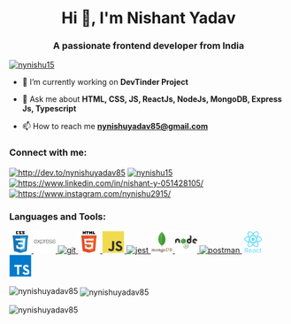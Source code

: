 <h1 align="center">Hi 👋, I'm Nishant Yadav</h1>
<h3 align="center">A passionate frontend developer from India</h3>

<p align="left"> <a href="https://twitter.com/nynishu15" target="blank"><img src="https://img.shields.io/twitter/follow/nynishu15?logo=twitter&style=for-the-badge" alt="nynishu15" /></a> </p>

- 🔭 I’m currently working on **DevTinder Project**

- 💬 Ask me about **HTML, CSS, JS, ReactJs, NodeJs, MongoDB, Express Js, Typescript**

- 📫 How to reach me **nynishuyadav85@gmail.com**

<h3 align="left">Connect with me:</h3>
<p align="left">
<a href="https://dev.to/nynishuyadav85" target="blank"><img align="center" src="https://raw.githubusercontent.com/rahuldkjain/github-profile-readme-generator/master/src/images/icons/Social/devto.svg" alt="http://dev.to/nynishuyadav85" height="30" width="40" /></a>
<a href="https://twitter.com/nynishu15" target="blank"><img align="center" src="https://raw.githubusercontent.com/rahuldkjain/github-profile-readme-generator/master/src/images/icons/Social/twitter.svg" alt="nynishu15" height="30" width="40" /></a>
<a href="https://linkedin.com/in/nishant-y-051428105/" target="blank"><img align="center" src="https://raw.githubusercontent.com/rahuldkjain/github-profile-readme-generator/master/src/images/icons/Social/linked-in-alt.svg" alt="https://www.linkedin.com/in/nishant-y-051428105/" height="30" width="40" /></a>
<a href="https://instagram.com/nynishu2915/" target="blank"><img align="center" src="https://raw.githubusercontent.com/rahuldkjain/github-profile-readme-generator/master/src/images/icons/Social/instagram.svg" alt="https://www.instagram.com/nynishu2915/" height="30" width="40" /></a>
</p>

<h3 align="left">Languages and Tools:</h3>
<p align="left"> <a href="https://www.w3schools.com/css/" target="_blank" rel="noreferrer"> <img src="https://raw.githubusercontent.com/devicons/devicon/master/icons/css3/css3-original-wordmark.svg" alt="css3" width="40" height="40"/> </a> <a href="https://expressjs.com" target="_blank" rel="noreferrer"> <img src="https://raw.githubusercontent.com/devicons/devicon/master/icons/express/express-original-wordmark.svg" alt="express" width="40" height="40"/> </a> <a href="https://git-scm.com/" target="_blank" rel="noreferrer"> <img src="https://www.vectorlogo.zone/logos/git-scm/git-scm-icon.svg" alt="git" width="40" height="40"/> </a> <a href="https://www.w3.org/html/" target="_blank" rel="noreferrer"> <img src="https://raw.githubusercontent.com/devicons/devicon/master/icons/html5/html5-original-wordmark.svg" alt="html5" width="40" height="40"/> </a> <a href="https://developer.mozilla.org/en-US/docs/Web/JavaScript" target="_blank" rel="noreferrer"> <img src="https://raw.githubusercontent.com/devicons/devicon/master/icons/javascript/javascript-original.svg" alt="javascript" width="40" height="40"/> </a> <a href="https://jestjs.io" target="_blank" rel="noreferrer"> <img src="https://www.vectorlogo.zone/logos/jestjsio/jestjsio-icon.svg" alt="jest" width="40" height="40"/> </a> <a href="https://www.mongodb.com/" target="_blank" rel="noreferrer"> <img src="https://raw.githubusercontent.com/devicons/devicon/master/icons/mongodb/mongodb-original-wordmark.svg" alt="mongodb" width="40" height="40"/> </a> <a href="https://nodejs.org" target="_blank" rel="noreferrer"> <img src="https://raw.githubusercontent.com/devicons/devicon/master/icons/nodejs/nodejs-original-wordmark.svg" alt="nodejs" width="40" height="40"/> </a> <a href="https://postman.com" target="_blank" rel="noreferrer"> <img src="https://www.vectorlogo.zone/logos/getpostman/getpostman-icon.svg" alt="postman" width="40" height="40"/> </a> <a href="https://reactjs.org/" target="_blank" rel="noreferrer"> <img src="https://raw.githubusercontent.com/devicons/devicon/master/icons/react/react-original-wordmark.svg" alt="react" width="40" height="40"/> </a> <a href="https://www.typescriptlang.org/" target="_blank" rel="noreferrer"> <img src="https://raw.githubusercontent.com/devicons/devicon/master/icons/typescript/typescript-original.svg" alt="typescript" width="40" height="40"/> </a> </p>

<p><img align="left" src="https://github-readme-stats.vercel.app/api/top-langs?username=nynishuyadav85&show_icons=true&locale=en&layout=compact" alt="nynishuyadav85" /></p>

<p>&nbsp;<img align="center" src="https://github-readme-stats.vercel.app/api?username=nynishuyadav85&show_icons=true&locale=en" alt="nynishuyadav85" /></p>

<p><img align="center" src="https://github-readme-streak-stats.herokuapp.com/?user=nynishuyadav85&" alt="nynishuyadav85" /></p>
